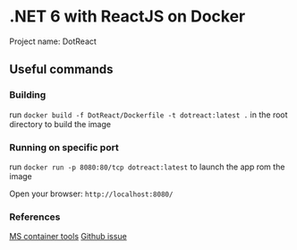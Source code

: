 # .NET 6 with ReactJS on Docker
Project name: DotReact

## Useful commands

### Building
run `docker build -f DotReact/Dockerfile -t dotreact:latest .`
in the root directory to build the image

### Running on specific port
run `docker run -p 8080:80/tcp dotreact:latest`
to launch the app rom the image

Open your browser: `http://localhost:8080/`

### References
[MS container tools](https://learn.microsoft.com/en-us/visualstudio/containers/container-tools-react?view=vs-2022)
[Github issue](https://github.com/MicrosoftDocs/visualstudio-docs/issues/7702)